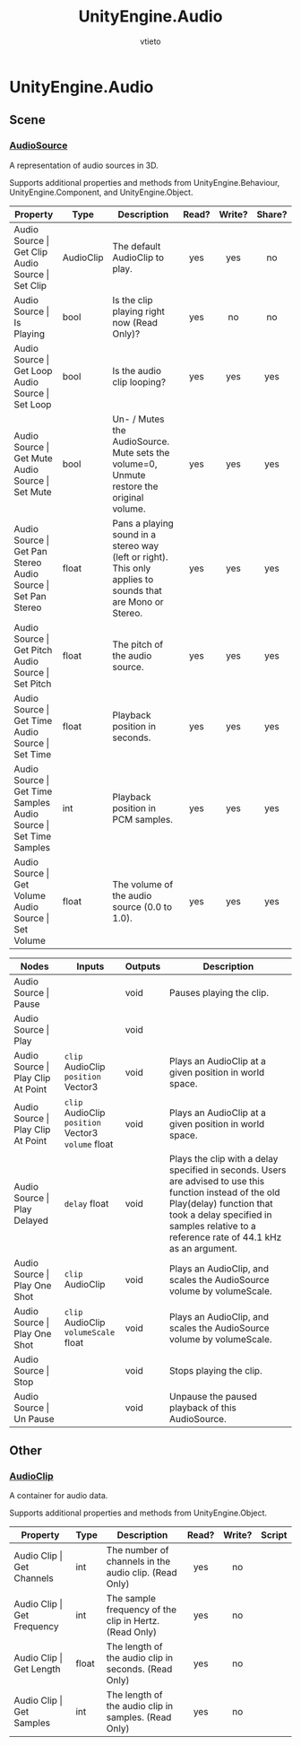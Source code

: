﻿---
title: UnityEngine.Audio
description: UnityEngine.Audio allowlist for Visual Scripting in Mesh.
ms.service: mesh
author: vtieto
ms.author: vinnietieto
ms.date: 10/14/2024
ms.topic: managed-reference
keywords: Microsoft Mesh, scripting, visual scripting, nodes, allowlist
---

# UnityEngine\.Audio

## Scene

### [AudioSource](https://docs.unity3d.com/ScriptReference/AudioSource.html)

A representation of audio sources in 3D\.

Supports additional properties and methods from UnityEngine\.Behaviour, UnityEngine\.Component, and UnityEngine\.Object.

| Property | Type | Description | Read? | Write? | Share? |
|----------|------|-------------|:-----:|:------:|:------:|
| Audio Source \| Get Clip<br>Audio Source \| Set Clip |AudioClip|The default AudioClip to play\.|yes|yes|no|
| Audio Source \| Is Playing |bool|Is the clip playing right now \(Read Only\)?|yes|no|no|
| Audio Source \| Get Loop<br>Audio Source \| Set Loop |bool|Is the audio clip looping?|yes|yes|yes|
| Audio Source \| Get Mute<br>Audio Source \| Set Mute |bool|Un\- / Mutes the AudioSource\. Mute sets the volume=0,  Unmute restore the original volume\.|yes|yes|yes|
| Audio Source \| Get Pan Stereo<br>Audio Source \| Set Pan Stereo |float|Pans a playing sound in a stereo way \(left or right\)\. This only applies to sounds that are Mono or Stereo\.|yes|yes|yes|
| Audio Source \| Get Pitch<br>Audio Source \| Set Pitch |float|The pitch of the audio source\.|yes|yes|yes|
| Audio Source \| Get Time<br>Audio Source \| Set Time |float|Playback position in seconds\.|yes|yes|yes|
| Audio Source \| Get Time Samples<br>Audio Source \| Set Time Samples |int|Playback position in PCM samples\.|yes|yes|yes|
| Audio Source \| Get Volume<br>Audio Source \| Set Volume |float|The volume of the audio source \(0\.0 to 1\.0\)\.|yes|yes|yes|

| Nodes | Inputs | Outputs | Description |
|--------|------------|---------|-------------|
| Audio Source \| Pause ||void|Pauses playing the clip\.|
| Audio Source \| Play ||void||
| Audio Source \| Play Clip At Point |`clip` AudioClip<br>`position` Vector3|void|Plays an AudioClip at a given position in world space\.|
| Audio Source \| Play Clip At Point |`clip` AudioClip<br>`position` Vector3<br>`volume` float|void|Plays an AudioClip at a given position in world space\.|
| Audio Source \| Play Delayed |`delay` float|void|Plays the clip with a delay specified in seconds\. Users are advised to use this function instead of the old Play\(delay\) function that took a delay specified in samples relative to a reference rate of 44\.1 kHz as an argument\.|
| Audio Source \| Play One Shot |`clip` AudioClip|void|Plays an AudioClip, and scales the AudioSource volume by volumeScale\.|
| Audio Source \| Play One Shot |`clip` AudioClip<br>`volumeScale` float|void|Plays an AudioClip, and scales the AudioSource volume by volumeScale\.|
| Audio Source \| Stop ||void|Stops playing the clip\.|
| Audio Source \| Un Pause ||void|Unpause the paused playback of this AudioSource\.|

## Other

### [AudioClip](https://docs.unity3d.com/ScriptReference/AudioClip.html)

A container for audio data\.

Supports additional properties and methods from UnityEngine\.Object.

| Property | Type | Description | Read? | Write? | Script |
|----------|------|-------------|:-----:|:------:|--------|
| Audio Clip \| Get Channels |int|The number of channels in the audio clip\. \(Read Only\)|yes|no|
| Audio Clip \| Get Frequency |int|The sample frequency of the clip in Hertz\. \(Read Only\)|yes|no|
| Audio Clip \| Get Length |float|The length of the audio clip in seconds\. \(Read Only\)|yes|no|
| Audio Clip \| Get Samples |int|The length of the audio clip in samples\. \(Read Only\)|yes|no|


